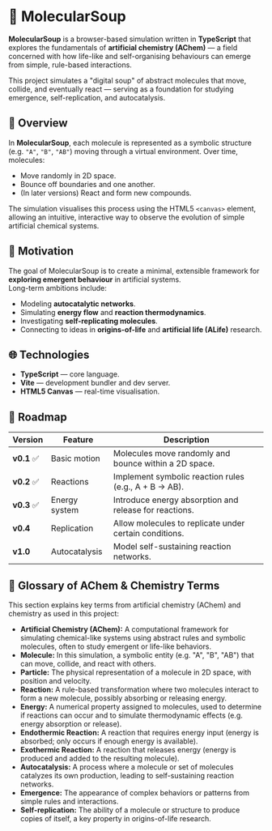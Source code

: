 # 🧪 MolecularSoup

**MolecularSoup** is a browser-based simulation written in **TypeScript** that explores the fundamentals of **artificial chemistry (AChem)** — a field concerned with how life-like and self-organising behaviours can emerge from simple, rule-based interactions.

This project simulates a "digital soup" of abstract molecules that move, collide, and eventually react — serving as a foundation for studying emergence, self-replication, and autocatalysis.

## 🧩 Overview

In **MolecularSoup**, each molecule is represented as a symbolic structure (e.g. `"A"`, `"B"`, `"AB"`) moving through a virtual environment. Over time, molecules:
- Move randomly in 2D space.
- Bounce off boundaries and one another.
- (In later versions) React and form new compounds.

The simulation visualises this process using the HTML5 `<canvas>` element, allowing an intuitive, interactive way to observe the evolution of simple artificial chemical systems.

## 🧠 Motivation

The goal of MolecularSoup is to create a minimal, extensible framework for **exploring emergent behaviour** in artificial systems.  
Long-term ambitions include:
- Modeling **autocatalytic networks**.
- Simulating **energy flow** and **reaction thermodynamics**.
- Investigating **self-replicating molecules**.
- Connecting to ideas in **origins-of-life** and **artificial life (ALife)** research.

## 🌐 Technologies

- **TypeScript** — core language.
- **Vite** — development bundler and dev server.
- **HTML5 Canvas** — real-time visualisation.

## 🚀 Roadmap

| Version  | Feature          | Description |
|----------|-----------------|-------------|
| **v0.1** ✅ | Basic motion    | Molecules move randomly and bounce within a 2D space. |
| **v0.2** ✅ | Reactions       | Implement symbolic reaction rules (e.g., A + B → AB). |
| **v0.3** ✅ | Energy system   | Introduce energy absorption and release for reactions. |
| **v0.4** | Replication     | Allow molecules to replicate under certain conditions. |
| **v1.0** | Autocatalysis   | Model self-sustaining reaction networks. |

## 🧬 Glossary of AChem & Chemistry Terms
This section explains key terms from artificial chemistry (AChem) and chemistry as used in this project:

- **Artificial Chemistry (AChem):** A computational framework for simulating chemical-like systems using abstract rules and symbolic molecules, often to study emergent or life-like behaviors.
- **Molecule:** In this simulation, a symbolic entity (e.g. "A", "B", "AB") that can move, collide, and react with others.
- **Particle:** The physical representation of a molecule in 2D space, with position and velocity.
- **Reaction:** A rule-based transformation where two molecules interact to form a new molecule, possibly absorbing or releasing energy.
- **Energy:** A numerical property assigned to molecules, used to determine if reactions can occur and to simulate thermodynamic effects (e.g. energy absorption or release).
- **Endothermic Reaction:** A reaction that requires energy input (energy is absorbed; only occurs if enough energy is available).
- **Exothermic Reaction:** A reaction that releases energy (energy is produced and added to the resulting molecule).
- **Autocatalysis:** A process where a molecule or set of molecules catalyzes its own production, leading to self-sustaining reaction networks.
- **Emergence:** The appearance of complex behaviors or patterns from simple rules and interactions.
- **Self-replication:** The ability of a molecule or structure to produce copies of itself, a key property in origins-of-life research.
